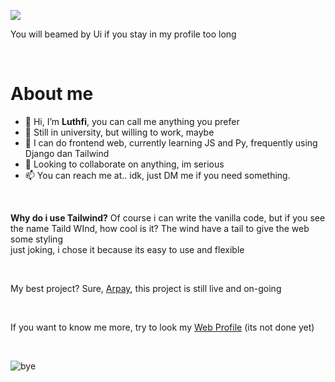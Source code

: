 ![](https://github.com/mulfis/mulfis/blob/main/output.gif)

You will beamed by Ui if you stay in my profile too long

<br>

<h1>About me</h1>

- 👋 Hi, I’m <b>Luthfi</b>, you can call me anything you prefer
- 👀 Still in university, but willing to work, maybe
- 🌱 I can do frontend web, currently learning JS and Py, frequently using Django dan Tailwind
- 💞️ Looking to collaborate on anything, im serious
- 📫 You can reach me at.. idk, just DM me if you need something.

<br>

<b>Why do i use Tailwind?</b> Of course i can write the vanilla code, but if you see the name Taild WInd, how cool is it? The wind have a tail to give the web some styling
<br>
just joking, i chose it because its easy to use and flexible

<br>

My best project? Sure, <a href="https://arpay.vercel.app">Arpay</a>, this project is still live and on-going

<br>

If you want to know me more, try to look my <a href="https://mulfis.github.io">Web Profile</a> (its not done yet)

<br>

![bye](https://media1.tenor.com/m/Dxsaz8EK0-QAAAAC/hiyori-blue-archive.gif)

<!---
Ronexts/Ronexts is a ✨ special ✨ repository because its `README.md` (this file) appears on your GitHub profile.
You can click the Preview link to take a look at your changes.
--->

